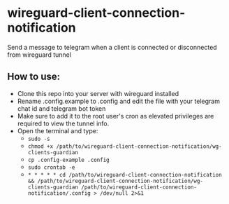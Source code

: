 # wireguard-client-connection-notification
Send a message to telegram when a client is connected or disconnected from wireguard tunnel

## How to use:
- Clone this repo into your server with wireguard installed
- Rename .config.example to .config and edit the file with your telegram chat id and telegram bot token
- Make sure to add it to the root user's cron as elevated privileges are required to view the tunnel info.
- Open the terminal and type:
  - `sudo -s`
  - `chmod +x /path/to/wireguard-client-connection-notification/wg-clients-guardian`
  - `cp .config-example .config`
  - `sudo crontab -e`
  - `* * * * * cd /path/to/wireguard-client-connection-notification && /path/to/wireguard-client-connection-notification/wg-clients-guardian /path/to/wireguard-client-connection-notification/.config > /dev/null 2>&1`